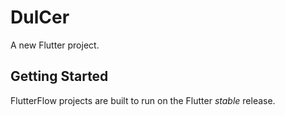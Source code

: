 # DulCer

A new Flutter project.

## Getting Started

FlutterFlow projects are built to run on the Flutter _stable_ release.

